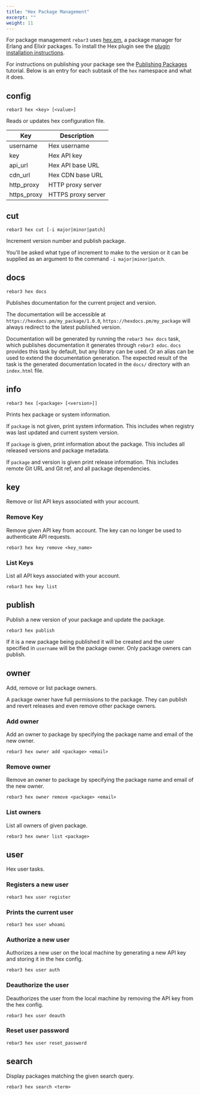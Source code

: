 ```yaml
---
title: "Hex Package Management"
excerpt: ""
weight: 11
---
```


For package management `rebar3` uses [hex.pm](https://hex.pm), a package manager for Erlang and Elixir packages. To install the Hex plugin see the [plugin installation instructions](/docs/configuration/plugins/#hex-package-management).

For instructions on publishing your package see the [Publishing Packages](/docs/package_management/publishing-packages) tutorial. Below is an entry for each subtask of the `hex` namespace and what it does.

## config

`rebar3 hex <key> [<value>]`

Reads or updates hex configuration file.

| Key         | Description        |
| ----------- | ------------------ |
| username    | Hex username       |
| key         | Hex API key        |
| api_url     | Hex API base URL   |
| cdn_url     | Hex CDN base URL   |
| http_proxy  | HTTP proxy server  |
| https_proxy | HTTPS proxy server |

## cut

`rebar3 hex cut [-i major|minor|patch]`

Increment version number and publish package.

You'll be asked what type of increment to make to the version or it can be supplied as an argument to the command `-i major|minor|patch`.

## docs

`rebar3 hex docs`

Publishes documentation for the current project and version.

The documentation will be accessible at `https://hexdocs.pm/my_package/1.0.0`, `https://hexdocs.pm/my_package` will always redirect to the latest published version.

Documentation will be generated by running the `rebar3 hex docs` task, which publishes documentation it generates through `rebar3 edoc`. `docs` provides this task by default, but any library can be used. Or an alias can be used to extend the documentation generation. The expected result of the task is the generated documentation located in the `docs/` directory with an `index.html` file.

## info

`rebar3 hex [<package> [<version>]]`

Prints hex package or system information.

If `package` is not given, print system information. This includes when registry was last updated and current system version.

If `package` is given, print information about the package. This includes all released versions and package metadata.

If `package` and version is given print release information. This includes remote Git URL and Git ref, and all package dependencies.

## key

Remove or list API keys associated with your account.

### Remove Key

Remove given API key from account. The key can no longer be used to authenticate API requests.

`rebar3 hex key remove <key_name>`

### List Keys

List all API keys associated with your account.

`rebar3 hex key list`

## publish

Publish a new version of your package and update the package.

`rebar3 hex publish`

If it is a new package being published it will be created and the user specified in `username` will be the package owner. Only package owners can publish.

## owner

Add, remove or list package owners.

A package owner have full permissions to the package. They can publish and revert releases and even remove other package owners.

### Add owner

Add an owner to package by specifying the package name and email of the new owner.

`rebar3 hex owner add <package> <email>`

### Remove owner

Remove an owner to package by specifying the package name and email of the new owner.

`rebar3 hex owner remove <package> <email>`

### List owners

List all owners of given package.

`rebar3 hex owner list <package>`

## user

Hex user tasks.

### Registers a new user

`rebar3 hex user register`

### Prints the current user

`rebar3 hex user whoami`

### Authorize a new user

Authorizes a new user on the local machine by generating a new API key and storing it in the hex config.

`rebar3 hex user auth`

### Deauthorize the user

Deauthorizes the user from the local machine by removing the API key from the hex config.

`rebar3 hex user deauth`

### Reset user password

`rebar3 hex user reset_password`

## search

Display packages matching the given search query.

`rebar3 hex search <term>`
